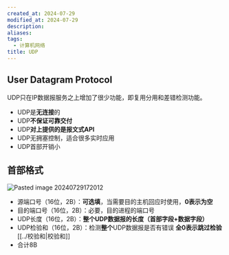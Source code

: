 ```yaml
---
created_at: 2024-07-29
modified_at: 2024-07-29
description: 
aliases: 
tags:
  - 计算机网络
title: UDP
---
```

## User Datagram Protocol
UDP只在IP数据报服务之上增加了很少功能，即复用分用和差错检测功能。
- UDP是**无连接**的
- UDP**不保证可靠交付**
- UDP**对上提供的是报文式API**
- UDP无拥塞控制，适合很多实时应用
- UDP首部开销小
## 首部格式
![Pasted image 20240729172012](https://r2.pipago360.site/pupahub/2024/09/0fb46842f549b2dc803c6b4233837a9f.png)
- 源端口号（16位，2B）：**可选填**，当需要目的主机回应时使用，**0表示为空**
- 目的端口号（16位，2B）：必要，目的进程的端口号
- UDP长度（16位，2B）：**整个UDP数据报的长度（首部字段+数据字段）**
- UDP检验和（16位，2B）：检测**整个**UDP数据报是否有错误 **全0表示跳过检验** [[../校验和|校验和]]
- 合计8B